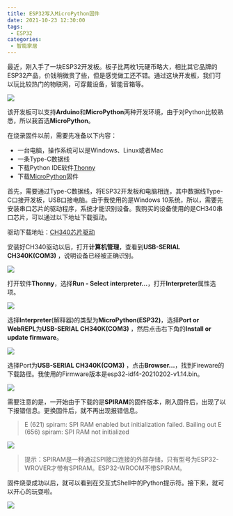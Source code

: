 ```yaml
---
title: ESP32写入MicroPython固件
date: 2021-10-23 12:30:00
tags: 
 - ESP32
categories: 
 - 智能家居
---
```


最近，刚入手了一块ESP32开发板。板子比两枚1元硬币略大，相比其它品牌的ESP32产品，价钱稍微贵了些，但是感觉做工还不错。通过这块开发板，我们可以玩比较热门的物联网，可穿戴设备，智能音箱等。

![](20211023_013244373_iOS.jpg)

<!-- more -->

该开发板可以支持**Arduino**和**MicroPython**两种开发环境，由于对Python比较熟悉，所以我首选**MicroPython**。

在烧录固件以前，需要先准备以下内容：

- 一台电脑，操作系统可以是Windows、Linux或者Mac
- 一条Type-C数据线
- 下载Python IDE软件[Thonny](https://thonny.org/)
- 下载[MicroPython](http://www.micropython.org/download/esp32/)固件

首先，需要通过Type-C数据线，将ESP32开发板和电脑相连，其中数据线Type-C口接开发板，USB口接电脑。由于我使用的是Windows 10系统，所以，需要先安装串口芯片的驱动程序，系统才能识别设备。我购买的设备使用的是CH340串口芯片，可以通过以下地址下载驱动。

驱动下载地址：[CH340芯片驱动](https://wiki.dfrobot.com.cn/_SKU_DFR0654_FireBeetle_Board_ESP32_E#target_30)

安装好CH340驱动以后，打开**计算机管理**，查看到**USB-SERIAL CH340K(COM3)** ，说明设备已经被正确识别。

![](2021-10-23113915.png)

打开软件**Thonny**，选择**Run - Select interpreter...**，打开**Interpreter**属性选项。

![](2021-10-23114015.png)

选择**Interpreter**(解释器)的类型为**MicroPython(ESP32)**，选择**Port or WebREPL**为**USB-SERIAL CH340K(COM3)** ，然后点击右下角的**Install or update firmware**。

![](2021-10-23114050.png)

选择Port为**USB-SERIAL CH340K(COM3)** ，点击**Browser...**，找到Fireware的下载路径。我使用的Firmware版本是esp32-idf4-20210202-v1.14.bin。

![](2021-10-23114253.png)

需要注意的是，一开始由于下载的是**SPIRAM**的固件版本，刷入固件后，出现了以下报错信息。更换固件后，就不再出现报错信息。

> E (621) spiram: SPI RAM enabled but initialization failed. Bailing out
> E (656) spiram: SPI RAM not initialized

![](2021-10-23114815.png)

> 提示：SPIRAM是一种通过SPI接口连接的外部存储，只有型号为ESP32-WROVER才带有SPIRAM。ESP32-WROOM不带SPIRAM。

固件烧录成功以后，就可以看到在交互式Shell中的Python提示符。接下来，就可以开心的玩耍啦。

![](2021-10-23121931.png)

